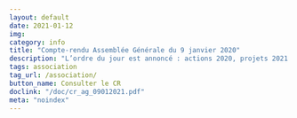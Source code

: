 ```yaml
---
layout: default
date: 2021-01-12
img: 
category: info
title: "Compte-rendu Assemblée Générale du 9 janvier 2020"
description: "L’ordre du jour est annoncé : actions 2020, projets 2021: des propositions vous seront faites, n'hésitez pas à venir avec les vôtres, approbation des comptes 2020 et projet de budget 2021, désignation des responsables: président-e, secrétaire, trésorier-e et membres du bureau & questions diverses."
tags: association
tag_url: /association/
button_name: Consulter le CR
doclink: "/doc/cr_ag_09012021.pdf"
meta: "noindex"
---
```


